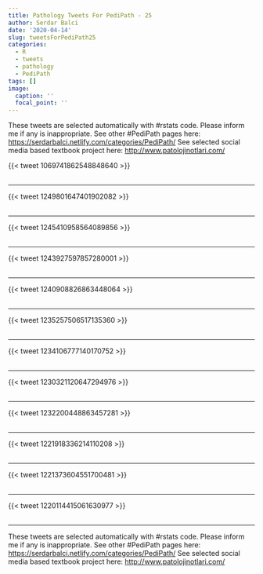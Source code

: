 ```yaml
---
title: Pathology Tweets For PediPath - 25
author: Serdar Balci
date: '2020-04-14'
slug: tweetsForPediPath25
categories:
  - R
  - tweets
  - pathology
  - PediPath
tags: []
image:
  caption: ''
  focal_point: ''
---
```



These tweets are selected automatically with #rstats code. Please inform me if any is inappropriate.
See other #PediPath pages here: https://serdarbalci.netlify.com/categories/PediPath/ 
See selected social media based textbook project here: http://www.patolojinotlari.com/

{{< tweet 1069741862548848640 >}}
<br>
<br>
<hr>
{{< tweet 1249801647401902082 >}}
<br>
<br>
<hr>
{{< tweet 1245410958564089856 >}}
<br>
<br>
<hr>
{{< tweet 1243927597857280001 >}}
<br>
<br>
<hr>
{{< tweet 1240908826863448064 >}}
<br>
<br>
<hr>
{{< tweet 1235257506517135360 >}}
<br>
<br>
<hr>
{{< tweet 1234106777140170752 >}}
<br>
<br>
<hr>
{{< tweet 1230321120647294976 >}}
<br>
<br>
<hr>
{{< tweet 1232200448863457281 >}}
<br>
<br>
<hr>
{{< tweet 1221918336214110208 >}}
<br>
<br>
<hr>
{{< tweet 1221373604551700481 >}}
<br>
<br>
<hr>
{{< tweet 1220114415061630977 >}}
<br>
<br>
<hr>


These tweets are selected automatically with #rstats code. Please inform me if any is inappropriate.
See other #PediPath pages here: https://serdarbalci.netlify.com/categories/PediPath/ 
See selected social media based textbook project here: http://www.patolojinotlari.com/
